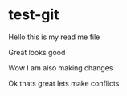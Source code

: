 # test-git


Hello this is my read me file


Great looks good


Wow I am also making changes

Ok thats great lets make conflicts
